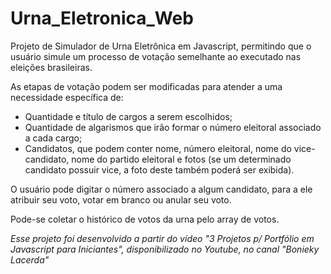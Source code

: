 # Urna_Eletronica_Web
Projeto de Simulador de Urna Eletrônica em Javascript, permitindo que o usuário simule um processo de votação semelhante ao executado nas eleições brasileiras. 

As etapas de votação podem ser modificadas para atender a uma necessidade específica de:
 - Quantidade e título de cargos a serem escolhidos;
 - Quantidade de algarismos que irão formar o número eleitoral associado a cada cargo;
 - Candidatos, que podem conter nome, número eleitoral, nome do vice-candidato, nome do partido eleitoral e fotos (se um determinado candidato possuir vice, a foto deste também poderá ser exibida).

O usuário pode digitar o número associado a algum candidato, para a ele atribuir seu voto, votar em branco ou anular seu voto.

Pode-se coletar o histórico de votos da urna pelo array de votos.

*Esse projeto foi desenvolvido a partir do vídeo "3 Projetos p/ Portfólio em Javascript para Iniciantes", disponibilizado no Youtube, no canal "Bonieky Lacerda"*
